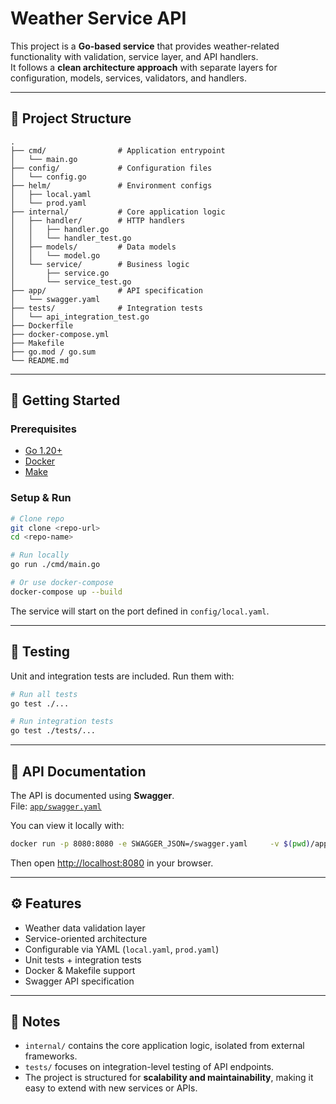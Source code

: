 # Weather Service API

This project is a **Go-based service** that provides weather-related functionality with validation, service layer, and API handlers.  
It follows a **clean architecture approach** with separate layers for configuration, models, services, validators, and handlers.  

---

## 📂 Project Structure

```
.
├── cmd/                # Application entrypoint
│   └── main.go
├── config/             # Configuration files
│   └── config.go
├── helm/               # Environment configs
│   ├── local.yaml
│   └── prod.yaml
├── internal/           # Core application logic
│   ├── handler/        # HTTP handlers
│   │   ├── handler.go
│   │   └── handler_test.go
│   ├── models/         # Data models
│   │   └── model.go
│   └── service/        # Business logic
│       ├── service.go
│       └── service_test.go
├── app/                # API specification
│   └── swagger.yaml
├── tests/              # Integration tests
│   └── api_integration_test.go
├── Dockerfile
├── docker-compose.yml
├── Makefile
├── go.mod / go.sum
└── README.md
```

---

## 🚀 Getting Started

### Prerequisites
- [Go 1.20+](https://go.dev/dl/)
- [Docker](https://www.docker.com/)
- [Make](https://www.gnu.org/software/make/)

### Setup & Run
```bash
# Clone repo
git clone <repo-url>
cd <repo-name>

# Run locally
go run ./cmd/main.go

# Or use docker-compose
docker-compose up --build
```

The service will start on the port defined in `config/local.yaml`.

---

## 🧪 Testing

Unit and integration tests are included. Run them with:

```bash
# Run all tests
go test ./...

# Run integration tests
go test ./tests/...
```

---

## 📖 API Documentation

The API is documented using **Swagger**.  
File: [`app/swagger.yaml`](app/swagger.yaml)  

You can view it locally with:
```bash
docker run -p 8080:8080 -e SWAGGER_JSON=/swagger.yaml     -v $(pwd)/app/swagger.yaml:/swagger.yaml swaggerapi/swagger-ui
```
Then open [http://localhost:8080](http://localhost:8080) in your browser.

---

## ⚙️ Features

- Weather data validation layer
- Service-oriented architecture
- Configurable via YAML (`local.yaml`, `prod.yaml`)
- Unit tests + integration tests
- Docker & Makefile support
- Swagger API specification

---

## 📌 Notes

- `internal/` contains the core application logic, isolated from external frameworks.  
- `tests/` focuses on integration-level testing of API endpoints.  
- The project is structured for **scalability and maintainability**, making it easy to extend with new services or APIs.
